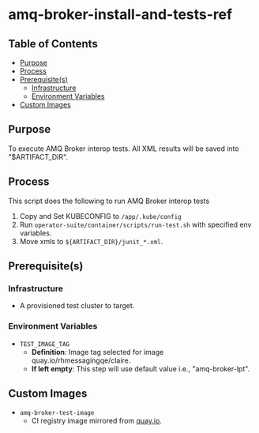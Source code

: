 # amq-broker-install-and-tests-ref<!-- omit from toc -->

## Table of Contents<!-- omit from toc -->
- [Purpose](#purpose)
- [Process](#process)
- [Prerequisite(s)](#prerequisite--s-)
  - [Infrastructure](#infrastructure)
  - [Environment Variables](#environment-variables)
- [Custom Images](#custom-images)

## Purpose

To execute AMQ Broker interop tests. All XML results will be saved into "$ARTIFACT_DIR".

## Process

This script does the following to run AMQ Broker interop tests
1. Copy and Set KUBECONFIG to `/app/.kube/config`
2. Run `operator-suite/container/scripts/run-test.sh` with specified env variables.
3. Move xmls to `${ARTIFACT_DIR}/junit_*.xml`.

## Prerequisite(s)

### Infrastructure

- A provisioned test cluster to target.

### Environment Variables

- `TEST_IMAGE_TAG`
  - **Definition**: Image tag selected for image quay.io/rhmessagingqe/claire.
  - **If left empty**: This step will use default value i.e., "amq-broker-lpt".

## Custom Images

- `amq-broker-test-image`
  - CI registry image mirrored from [quay.io](quay.io/rhmessagingqe/claire:amq-broker-lpt).
